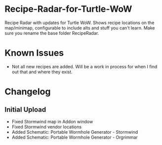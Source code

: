 # Recipe-Radar-for-Turtle-WoW
Recipe Radar with updates for Turtle WoW.  Shows recipe locations on the map/minimap, configurable to include alts and stuff you can't learn.
Make sure you rename the base folder RecipeRadar.

# Known Issues
- Not all new recipes are added.  Will be a work in process for when I find out that and where they exist.

# Changelog
## Initial Upload
- Fixed Stormwind map in Addon window
- Fixed Stormwind vendor locations
- Added Schematic: Portable Wormhole Generator - Stormwind
- Added Schematic: Portable Wormhole Generator - Orgrimmar
